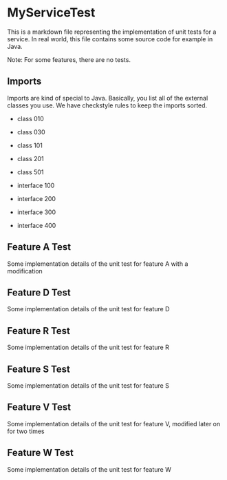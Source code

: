 MyServiceTest
=============

This is a markdown file representing
the implementation of unit tests for a service.
In real world, this file contains some source
code for example in Java.

Note: For some features, there are no tests.

Imports
-------

Imports are kind of special to Java.
Basically, you list all of the external classes
you use. We have checkstyle rules to keep the
imports sorted.

- class 010
- class 030
- class 101
- class 201
- class 501

- interface 100
- interface 200
- interface 300
- interface 400

Feature A Test
--------------

Some implementation details of the unit test for feature A
with a modification

Feature D Test
--------------

Some implementation details of the unit test for feature D

Feature R Test
--------------

Some implementation details of the unit test for feature R

Feature S Test
--------------

Some implementation details of the unit test for feature S

Feature V Test
--------------

Some implementation details of the unit test for feature V,
modified later on for two times

Feature W Test
--------------

Some implementation details of the unit test for feature W
